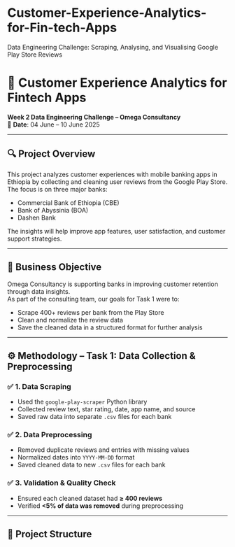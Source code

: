 # Customer-Experience-Analytics-for-Fin-tech-Apps
Data Engineering Challenge: Scraping, Analysing, and Visualising Google Play Store Reviews
# 📱 Customer Experience Analytics for Fintech Apps

**Week 2 Data Engineering Challenge – Omega Consultancy**  
📅 **Date**: 04 June – 10 June 2025

---

## 🔍 Project Overview

This project analyzes customer experiences with mobile banking apps in Ethiopia by collecting and cleaning user reviews from the Google Play Store. The focus is on three major banks:

- Commercial Bank of Ethiopia (CBE)
- Bank of Abyssinia (BOA)
- Dashen Bank

The insights will help improve app features, user satisfaction, and customer support strategies.

---

## 🎯 Business Objective

Omega Consultancy is supporting banks in improving customer retention through data insights.  
As part of the consulting team, our goals for Task 1 were to:

- Scrape 400+ reviews per bank from the Play Store
- Clean and normalize the review data
- Save the cleaned data in a structured format for further analysis

---

## ⚙️ Methodology – Task 1: Data Collection & Preprocessing

### ✅ 1. Data Scraping
- Used the `google-play-scraper` Python library
- Collected review text, star rating, date, app name, and source
- Saved raw data into separate `.csv` files for each bank

### ✅ 2. Data Preprocessing
- Removed duplicate reviews and entries with missing values
- Normalized dates into `YYYY-MM-DD` format
- Saved cleaned data to new `.csv` files for each bank

### ✅ 3. Validation & Quality Check
- Ensured each cleaned dataset had **≥ 400 reviews**
- Verified **<5% of data was removed** during preprocessing

---

## 📁 Project Structure